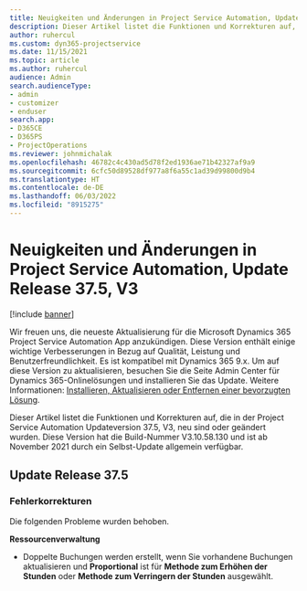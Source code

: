 ```yaml
---
title: Neuigkeiten und Änderungen in Project Service Automation, Update Release 37.5, V3
description: Dieser Artikel listet die Funktionen und Korrekturen auf, die in Microsoft Dynamics 365 Project Service Automation Updateversion 37.5, V3, zur Verfügung stehen.
author: ruhercul
ms.custom: dyn365-projectservice
ms.date: 11/15/2021
ms.topic: article
ms.author: ruhercul
audience: Admin
search.audienceType:
- admin
- customizer
- enduser
search.app:
- D365CE
- D365PS
- ProjectOperations
ms.reviewer: johnmichalak
ms.openlocfilehash: 46782c4c430ad5d78f2ed1936ae71b42327af9a9
ms.sourcegitcommit: 6cfc50d89528df977a8f6a55c1ad39d99800d9b4
ms.translationtype: HT
ms.contentlocale: de-DE
ms.lasthandoff: 06/03/2022
ms.locfileid: "8915275"
---
```

# <a name="whats-new-or-changed-in-project-service-automation-update-release-375-v3"></a>Neuigkeiten und Änderungen in Project Service Automation, Update Release 37.5, V3

[!include [banner](../includes/psa-now-project-operations.md)]

Wir freuen uns, die neueste Aktualisierung für die Microsoft Dynamics 365 Project Service Automation App anzukündigen. Diese Version enthält einige wichtige Verbesserungen in Bezug auf Qualität, Leistung und Benutzerfreundlichkeit. Es ist kompatibel mit Dynamics 365 9.x. Um auf diese Version zu aktualisieren, besuchen Sie die Seite Admin Center für Dynamics 365-Onlinelösungen und installieren Sie das Update. Weitere Informationen: [Installieren, Aktualisieren oder Entfernen einer bevorzugten Lösung](/power-platform/admin/install-remove-preferred-solution).

Dieser Artikel listet die Funktionen und Korrekturen auf, die in der Project Service Automation Updateversion 37.5, V3, neu sind oder geändert wurden. Diese Version hat die Build-Nummer V3.10.58.130 und ist ab November 2021 durch ein Selbst-Update allgemein verfügbar.

## <a name="update-release-375"></a>Update Release 37.5

### <a name="bug-fixes"></a>Fehlerkorrekturen

Die folgenden Probleme wurden behoben.

**Ressourcenverwaltung**
- Doppelte Buchungen werden erstellt, wenn Sie vorhandene Buchungen aktualisieren und **Proportional** ist für **Methode zum Erhöhen der Stunden** oder **Methode zum Verringern der Stunden** ausgewählt.
